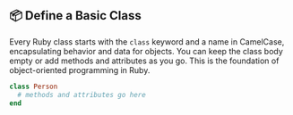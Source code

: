 ## 📦 Define a Basic Class

Every Ruby class starts with the `class` keyword and a name in CamelCase, encapsulating behavior and data for objects. You can keep the class body empty or add methods and attributes as you go. This is the foundation of object-oriented programming in Ruby.

```ruby
class Person
  # methods and attributes go here
end
```
